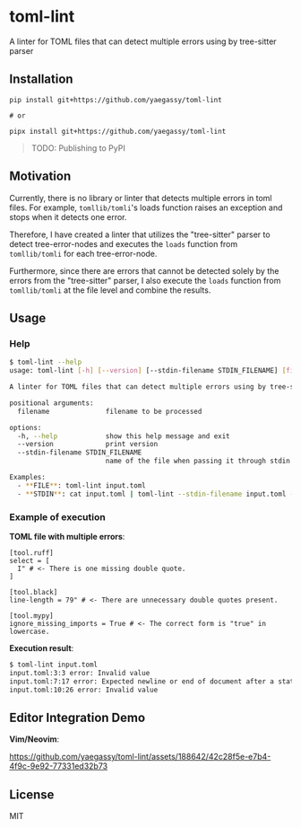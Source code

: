 # toml-lint

A linter for TOML files that can detect multiple errors using by tree-sitter parser

## Installation

```
pip install git+https://github.com/yaegassy/toml-lint

# or

pipx install git+https://github.com/yaegassy/toml-lint
```

> TODO: Publishing to PyPI

## Motivation

Currently, there is no library or linter that detects multiple errors in toml files. For example, `tomllib/tomli`'s loads function raises an exception and stops when it detects one error.

Therefore, I have created a linter that utilizes the "tree-sitter" parser to detect tree-error-nodes and executes the `loads` function from `tomllib/tomli` for each tree-error-node.

Furthermore, since there are errors that cannot be detected solely by the errors from the "tree-sitter" parser, I also execute the `loads` function from `tomllib/tomli` at the file level and combine the results.

## Usage

### Help

```bash
$ toml-lint --help
usage: toml-lint [-h] [--version] [--stdin-filename STDIN_FILENAME] [filename]

A linter for TOML files that can detect multiple errors using by tree-sitter parser

positional arguments:
  filename              filename to be processed

options:
  -h, --help            show this help message and exit
  --version             print version
  --stdin-filename STDIN_FILENAME
                        name of the file when passing it through stdin

Examples:
  - **FILE**: toml-lint input.toml
  - **STDIN**: cat input.toml | toml-lint --stdin-filename input.toml -
```

### Example of execution

**TOML file with multiple errors**:

```
[tool.ruff]
select = [
  I" # <- There is one missing double quote.
]

[tool.black]
line-length = 79" # <- There are unnecessary double quotes present.

[tool.mypy]
ignore_missing_imports = True # <- The correct form is "true" in lowercase.
```

**Execution result**:

```bash
$ toml-lint input.toml
input.toml:3:3 error: Invalid value
input.toml:7:17 error: Expected newline or end of document after a statement
input.toml:10:26 error: Invalid value
```

## Editor Integration Demo

**Vim/Neovim**:

https://github.com/yaegassy/toml-lint/assets/188642/42c28f5e-e7b4-4f9c-9e92-77331ed32b73

## License

MIT
